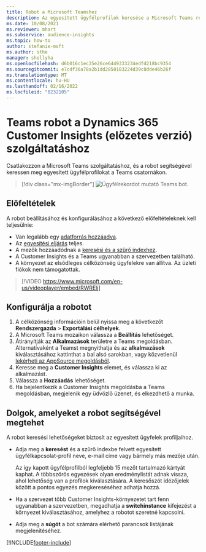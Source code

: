 ```yaml
---
title: Robot a Microsoft Teamshez
description: Az egyesített ügyfélprofilok keresése a Microsoft Teams robot segítségével tekinthető meg.
ms.date: 10/08/2021
ms.reviewer: mhart
ms.subservice: audience-insights
ms.topic: how-to
author: stefanie-msft
ms.author: sthe
manager: shellyha
ms.openlocfilehash: d6b016c1ec35e26ce6449333234edfd218bc9354
ms.sourcegitcommit: e7cdf36a78a2b1dd2850183224d39c8dde46b26f
ms.translationtype: MT
ms.contentlocale: hu-HU
ms.lasthandoff: 02/16/2022
ms.locfileid: "8232105"
---
```

# <a name="teams-bot-for-dynamics-365-customer-insights-preview"></a>Teams robot a Dynamics 365 Customer Insights (előzetes verzió) szolgáltatáshoz

Csatlakozzon a Microsoft Teams szolgáltatáshoz, és a robot segítségével keressen meg egyesített ügyfélprofilokat a Teams csatornákon.

> [!div class="mx-imgBorder"]
> ![Ügyfélrekordot mutató Teams bot.](media/teams-bot.png "Ügyfélrekordot mutató Teams bot")

## <a name="prerequisites"></a>Előfeltételek

A robot beállításához és konfigurálásához a következő előfeltételeknek kell teljesülnie:

- Van legalább egy [adatforrás hozzáadva](data-sources.md).
- Az [egyesítési eljárás](data-unification.md) teljes.
- A mezők hozzáadódnak a [keresési és a szűrő indexhez](search-filter-index.md).
- A Customer Insights és a Teams ugyanabban a szervezetben található.
- A környezet az elsődleges célközönség ügyfelekre van állítva. Az üzleti fiókok nem támogatottak.


> [!VIDEO https://www.microsoft.com/en-us/videoplayer/embed/RWRElj]
## <a name="configure-the-bot"></a>Konfigurálja a robotot

1. A célközönség információin belül nyissa meg a következőt **Rendszergazda** > **Exportálási célhelyek**.
1. A Microsoft Teams mozaikon válassza a **Beállítás** lehetőséget.
1. Átirányítják az **Alkalmazások** területre a Teams megoldásban. Alternatívaként a Teamst megnyithatja és az **alkalmazások** kiválasztásához kattinthat a bal alsó sarokban, vagy közvetlenül [lekérheti az AppSource megoldásból](https://go.microsoft.com/fwlink/?linkid=2124104).
1. Keresse meg a **Customer Insights** elemet, és válassza ki az alkalmazást.
1. Válassza a **Hozzáadás** lehetőséget.
1. Ha bejelentkezik a Customer Insights megoldásba a Teams megoldásban, megjelenik egy üdvözlő üzenet, és elkezdhető a munka.

## <a name="things-you-can-do-with-the-bot"></a>Dolgok, amelyeket a robot segítségével megtehet

A robot keresési lehetőségeket biztosít az egyesített ügyfelek profiljaihoz.

- Adja meg a **keresést** és a szűrő indexbe felvett egyesített ügyfélkapcsolat-profil neve, e-mail címe vagy bármely más mezője után.

  Az így kapott ügyfélprofilból legfeljebb 15 mezőt tartalmazó kártyát kaphat. A többszörös egyezések olyan eredménylistát adnak vissza, ahol lehetőség van a profilok kiválasztására. A keresőszót idézőjelek között a pontos egyezés megkereséséhez adhatja hozzá.

- Ha a szervezet több Customer Insights-környezetet tart fenn ugyanabban a szervezetben, megadhatja a **switchinstance** kifejezést a környezet kiválasztásához, amelyhez a robotot szeretné kapcsolni.

- Adja meg a **súgót** a bot számára elérhető parancsok listájának megjelenítéséhez.  


[!INCLUDE[footer-include](../includes/footer-banner.md)]